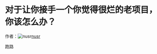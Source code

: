 # 对于让你接手一个你觉得很烂的老项目，你该怎么办？

作者：![nusr](https://avatars.githubusercontent.com/u/12200340?s=80&u=56b978cc7e733b02f61298511badba445c959324&v=4)[nusr](https://github/nusr)

跑路
